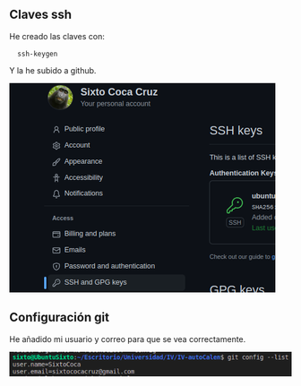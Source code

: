 ## Claves ssh

He creado las claves con:

      ssh-keygen

Y la he subido a github.

 ![](./img/ssh.png)

 ## Configuración git

 He añadido mi usuario y correo para que se vea correctamente.

 ![](./img/list.png)